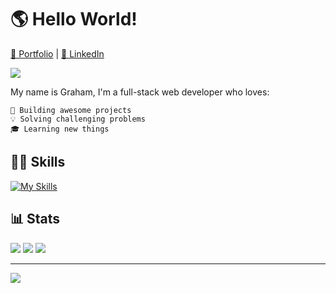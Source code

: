 # 🌎 Hello World!

[💼 Portfolio](https://ghall.dev) | [🏢 LinkedIn](https://www.linkedin.com/in/ghalldev/)

![](https://img.shields.io/github/followers/ghall89?style=social)

My name is Graham, I'm a full-stack web developer who loves:

```
🔨 Building awesome projects
💡 Solving challenging problems
🎓 Learning new things
```

## 👨‍💻 Skills

[![My Skills](https://skillicons.dev/icons?i=html,css,js,typescript,react,astro,nextjs,bun,materialui,tailwind,bootstrap,mongodb,postgres,prisma,git,netlify,vercel,swift&perline=8)](https://skillicons.dev)

## 📊 Stats

![](http://github-profile-summary-cards.vercel.app/api/cards/repos-per-language?username=ghall89&theme=default) ![](http://github-profile-summary-cards.vercel.app/api/cards/most-commit-language?username=ghall89&theme=default)
![](http://github-profile-summary-cards.vercel.app/api/cards/profile-details?username=ghall89&theme=default)

---

[![](https://visitcount.itsvg.in/api?id=ghall89&icon=0&color=0)](https://visitcount.itsvg.in)
